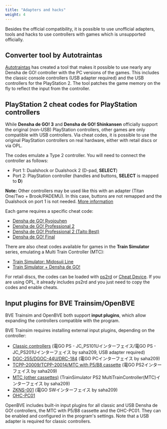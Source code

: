 ```yaml
---
title: "Adapters and hacks"
weight: 4
---
```


Besides the official compatibility, it is possible to use unofficial adapters, tools and hacks to use controllers with games which is unsupported officially.

## Converter tool by Autotraintas

[Autotraintas](https://autotraintas.hariko.com) has created a tool that makes it possible to use nearly any Densha de GO! controller with the PC versions of the games. This includes the classic console controllers (USB adapter required) and the USB controllers for the PlayStation 2. The tool patches the game memory on the fly to reflect the input from the controller.

## PlayStation 2 cheat codes for PlayStation controllers

While **Densha de GO! 3** and **Densha de GO! Shinkansen** officially support the original (non-USB) PlayStation controllers, other games are only compatible with USB controllers. Via cheat codes, it is possible to use the original PlayStation controllers on real hardware, either with retail discs or via OPL.

The codes emulate a Type 2 controller. You will need to connect the controller as follows:

- Port 1: Dualshock or Dualshock 2 (D-pad, **SELECT**)
- Port 2: PlayStation controller (handles and buttons, **SELECT** is mapped to **D**)

**Note:** Other controllers may be used like this with an adapter (Titan One/Two + Brook/PADEMU). In this case, buttons are not remapped and the Dualshock on port 1 is not needed. [More information](https://github.com/MarcRiera/ddgo-scripts/tree/main/Densha%20de%20GO!%20(PS1-PS2))

Each game requires a specific cheat code:

- [Densha de GO! Ryojouhen](cheats/controller-cheat_ryojouhen.txt)
- [Densha de GO! Professional 2](cheats/controller-cheat_pro2.txt)
- [Densha de GO! Professional 2 (Taito Best)](cheats/controller-cheat_pro2best.txt)
- [Densha de GO! Final](cheats/controller-cheat_final.txt)

There are also cheat codes available for games in the **Train Simulator** series, emulating a Multi Train Controller (MTC):

- [Train Simulator: Midosuji Line](cheats/controller-cheat_midosuji.txt)
- [Train Simulator + Densha de GO!](cheats/controller-cheat_tsddgo.txt)

For retail discs, the codes can be loaded with [ps2rd](https://github.com/mlafeldt/ps2rd) or [Cheat Device](https://github.com/root670/CheatDevicePS2). If you are using OPL, it already includes ps2rd and you just need to copy the codes and enable cheats.

## Input plugins for BVE Trainsim/OpenBVE

BVE Trainsim and OpenBVE both support **input plugins**, which allow expanding the controllers compatible with the program.

BVE Trainsim requires installing external input plugins, depending on the controller:

- [Classic controllers](http://saha209kame.web.fc2.com/BVE_ATSPI.html) (電GO PS - JC_PS101Uインターフェイス/電GO PS - JC_PS201Uインターフェイス by saha209, USB adapter required)
- [DGC-255/DGOC-44U/DRC-184](http://saha209kame.web.fc2.com/BVE_ATSPI.html) (電GO PCインターフェイス by saha209)
- [TCPP-20009/TCPP-20014/MTC with P5/B8 cassette](http://saha209kame.web.fc2.com/BVE_ATSPI.html) (電GO PS2インターフェイス by saha209)
- [MTC (other cassettes)](http://saha209kame.web.fc2.com/BVE_ATSPI.html) (TrainSimulator PS2 MultiTrainController(MTC)インターフェイス by saha209)
- [ZKNS-001](http://saha209kame.web.fc2.com/BVE_ATSPI.html) (電GO SWインターフェイス by saha209)
- [OHC-PC01](http://www.konkyu.net/SanYingControllerInterface.aspx)

OpenBVE includes built-in input plugins for all classic and USB Densha de GO! controllers, the MTC with P5/B8 cassette and the OHC-PC01. They can be enabled and configured in the program's settings. Note that a USB adapter is required for classic controllers.
